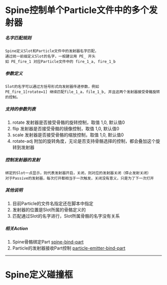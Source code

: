 # Spine控制单个Particle文件中的多个发射器
##### 名字匹配规则
	Spine定义Slot和Particle文件中的发射器名字匹配，
    通过统一前缀定义Slot的名字，一般建议用 PE_ 开头
    如 PE_fire_1 对应Particle文件中的 fire_1_a, fire_1_b
##### 参数定义
	Slot的名字可以通过方括号形式向发射器传递参数，例如
   	PE_fire_1[rotate=1] 继续匹配file_1_a，file_1_b, 并且这两个发射器接受骨骼旋转的控制。

##### 支持的参数列表
1. rotate
	发射器是否接受骨骼的旋转控制，取值 1,0, 默认值0
1. flip
	发射器是否接受骨骼的镜像控制，取值 1,0, 默认值0
1. scale
	发射器是否接受骨骼的缩放控制，取值 1,0, 默认值0
1. rotate-adj
	附加的旋转角度，无论是否支持骨骼选择的控制，都会叠加这个旋转到发射器

##### 控制发射器的发射
    绑定的Slot一点显示，则代表发射器开启，关闭，则对应的发射器关闭（停止发射关闭）
    对于Passive的发射器，每次打开都相当于一次触发，关闭没有意义，只是为了下一次打开

##### 其他说明
1. 目前Particle的文件名指定还在脚本中指定
1. 发射器的位置是Slot所属的骨骼定义的
1. 匹配通过Slot的名字进行，Slot所属骨骼的名字没有关系

##### 相关Action
1. Spine骨骼绑定Part [spine-bind-part](/wiki/Spine-Actions)
1. Particle的发射器接收Part控制 [particle-emitter-bind-part](/wiki/Particle-Actions)

---------------------------------------
# Spine定义碰撞框